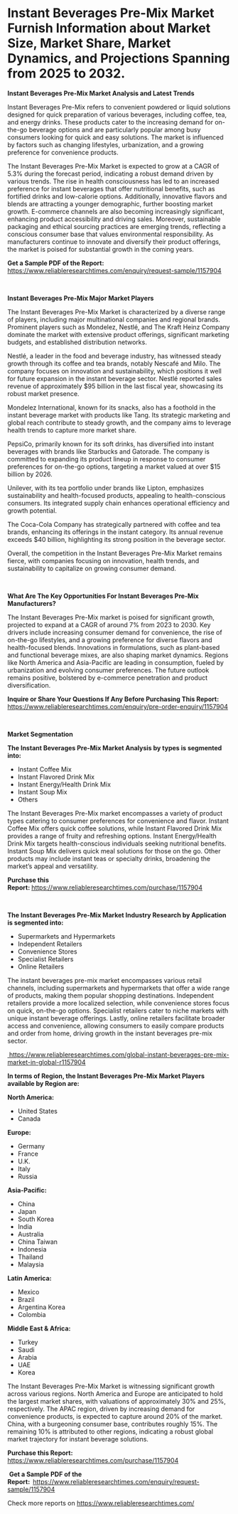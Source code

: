 <p><h1>Instant Beverages Pre-Mix Market Furnish Information about Market Size, Market Share, Market Dynamics, and Projections Spanning from 2025 to 2032.</h1></p><p><strong>Instant Beverages Pre-Mix Market Analysis and Latest Trends</strong></p>
<p><p>Instant Beverages Pre-Mix refers to convenient powdered or liquid solutions designed for quick preparation of various beverages, including coffee, tea, and energy drinks. These products cater to the increasing demand for on-the-go beverage options and are particularly popular among busy consumers looking for quick and easy solutions. The market is influenced by factors such as changing lifestyles, urbanization, and a growing preference for convenience products.</p><p>The Instant Beverages Pre-Mix Market is expected to grow at a CAGR of 5.3% during the forecast period, indicating a robust demand driven by various trends. The rise in health consciousness has led to an increased preference for instant beverages that offer nutritional benefits, such as fortified drinks and low-calorie options. Additionally, innovative flavors and blends are attracting a younger demographic, further boosting market growth. E-commerce channels are also becoming increasingly significant, enhancing product accessibility and driving sales. Moreover, sustainable packaging and ethical sourcing practices are emerging trends, reflecting a conscious consumer base that values environmental responsibility. As manufacturers continue to innovate and diversify their product offerings, the market is poised for substantial growth in the coming years.</p></p>
<p><strong>Get a Sample PDF of the Report:&nbsp;</strong> <a href="https://www.reliableresearchtimes.com/enquiry/request-sample/1157904?utm_campaign=2733&utm_medium=2&utm_source=Github&utm_content=ia&utm_term=28022025&utm_id=instant-beverages-pre-mix">https://www.reliableresearchtimes.com/enquiry/request-sample/1157904</a></p>
<p>&nbsp;</p>
<p><strong>Instant Beverages Pre-Mix Major Market Players</strong></p>
<p><p>The Instant Beverages Pre-Mix Market is characterized by a diverse range of players, including major multinational companies and regional brands. Prominent players such as Mondelez, Nestlé, and The Kraft Heinz Company dominate the market with extensive product offerings, significant marketing budgets, and established distribution networks.</p><p>Nestlé, a leader in the food and beverage industry, has witnessed steady growth through its coffee and tea brands, notably Nescafé and Milo. The company focuses on innovation and sustainability, which positions it well for future expansion in the instant beverage sector. Nestlé reported sales revenue of approximately $95 billion in the last fiscal year, showcasing its robust market presence.</p><p>Mondelez International, known for its snacks, also has a foothold in the instant beverage market with products like Tang. Its strategic marketing and global reach contribute to steady growth, and the company aims to leverage health trends to capture more market share.</p><p>PepsiCo, primarily known for its soft drinks, has diversified into instant beverages with brands like Starbucks and Gatorade. The company is committed to expanding its product lineup in response to consumer preferences for on-the-go options, targeting a market valued at over $15 billion by 2026.</p><p>Unilever, with its tea portfolio under brands like Lipton, emphasizes sustainability and health-focused products, appealing to health-conscious consumers. Its integrated supply chain enhances operational efficiency and growth potential.</p><p>The Coca-Cola Company has strategically partnered with coffee and tea brands, enhancing its offerings in the instant category. Its annual revenue exceeds $40 billion, highlighting its strong position in the beverage sector.</p><p>Overall, the competition in the Instant Beverages Pre-Mix Market remains fierce, with companies focusing on innovation, health trends, and sustainability to capitalize on growing consumer demand.</p></p>
<p>&nbsp;</p>
<p><strong>What Are The Key Opportunities For Instant Beverages Pre-Mix Manufacturers?</strong></p>
<p><p>The Instant Beverages Pre-Mix market is poised for significant growth, projected to expand at a CAGR of around 7% from 2023 to 2030. Key drivers include increasing consumer demand for convenience, the rise of on-the-go lifestyles, and a growing preference for diverse flavors and health-focused blends. Innovations in formulations, such as plant-based and functional beverage mixes, are also shaping market dynamics. Regions like North America and Asia-Pacific are leading in consumption, fueled by urbanization and evolving consumer preferences. The future outlook remains positive, bolstered by e-commerce penetration and product diversification.</p></p>
<p><strong>Inquire or Share Your Questions If Any Before Purchasing This Report:</strong> <a href="https://www.reliableresearchtimes.com/enquiry/pre-order-enquiry/1157904?utm_campaign=2733&utm_medium=2&utm_source=Github&utm_content=ia&utm_term=28022025&utm_id=instant-beverages-pre-mix">https://www.reliableresearchtimes.com/enquiry/pre-order-enquiry/1157904</a></p>
<p>&nbsp;</p>
<p><strong>Market Segmentation</strong></p>
<p><strong>The Instant Beverages Pre-Mix Market Analysis by types is segmented into:</strong></p>
<p><ul><li>Instant Coffee Mix</li><li>Instant Flavored Drink Mix</li><li>Instant Energy/Health Drink Mix</li><li>Instant Soup Mix</li><li>Others</li></ul></p>
<p><p>The Instant Beverages Pre-Mix market encompasses a variety of product types catering to consumer preferences for convenience and flavor. Instant Coffee Mix offers quick coffee solutions, while Instant Flavored Drink Mix provides a range of fruity and refreshing options. Instant Energy/Health Drink Mix targets health-conscious individuals seeking nutritional benefits. Instant Soup Mix delivers quick meal solutions for those on the go. Other products may include instant teas or specialty drinks, broadening the market’s appeal and versatility.</p></p>
<p><strong>Purchase this Report:&nbsp;</strong><a href="https://www.reliableresearchtimes.com/purchase/1157904?utm_campaign=2733&utm_medium=2&utm_source=Github&utm_content=ia&utm_term=28022025&utm_id=instant-beverages-pre-mix">https://www.reliableresearchtimes.com/purchase/1157904</a></p>
<p>&nbsp;</p>
<p><strong>The Instant Beverages Pre-Mix Market Industry Research by Application is segmented into:</strong></p>
<p><ul><li>Supermarkets and Hypermarkets</li><li>Independent Retailers</li><li>Convenience Stores</li><li>Specialist Retailers</li><li>Online Retailers</li></ul></p>
<p><p>The instant beverages pre-mix market encompasses various retail channels, including supermarkets and hypermarkets that offer a wide range of products, making them popular shopping destinations. Independent retailers provide a more localized selection, while convenience stores focus on quick, on-the-go options. Specialist retailers cater to niche markets with unique instant beverage offerings. Lastly, online retailers facilitate broader access and convenience, allowing consumers to easily compare products and order from home, driving growth in the instant beverages pre-mix sector.</p></p>
<p><a href="https://www.reliableresearchtimes.com/global-instant-beverages-pre-mix-market-in-global-r1157904?utm_campaign=2733&utm_medium=2&utm_source=Github&utm_content=ia&utm_term=28022025&utm_id=instant-beverages-pre-mix">&nbsp;https://www.reliableresearchtimes.com/global-instant-beverages-pre-mix-market-in-global-r1157904</a></p>
<p><strong>In terms of Region, the Instant Beverages Pre-Mix Market Players available by Region are:</strong></p>
<p>
    <p> <strong> North America: </strong>
        <ul>
            <li>United States</li>
            <li>Canada</li>
        </ul>
        </p> 
    <p> <strong> Europe: </strong>
        <ul>
            <li>Germany</li>
            <li>France</li>
            <li>U.K.</li>
            <li>Italy</li>
            <li>Russia</li>
        </ul>
        </p> 
    <p> <strong> Asia-Pacific: </strong>
        <ul>
            <li>China</li>
            <li>Japan</li>
            <li>South Korea</li>
            <li>India</li>
            <li>Australia</li>
            <li>China Taiwan</li>
            <li>Indonesia</li>
            <li>Thailand</li>
            <li>Malaysia</li>
        </ul>
        </p> 
    <p> <strong> Latin America: </strong>
        <ul>
            <li>Mexico</li>
            <li>Brazil</li>
            <li>Argentina Korea</li>
            <li>Colombia</li>
        </ul>
        </p> 
    <p> <strong> Middle East & Africa: </strong>
        <ul>
            <li>Turkey</li>
            <li>Saudi</li>
            <li>Arabia</li>
            <li>UAE</li>
            <li>Korea</li>
        </ul>
    </p>
    </p>
<p><p>The Instant Beverages Pre-Mix Market is witnessing significant growth across various regions. North America and Europe are anticipated to hold the largest market shares, with valuations of approximately 30% and 25%, respectively. The APAC region, driven by increasing demand for convenience products, is expected to capture around 20% of the market. China, with a burgeoning consumer base, contributes roughly 15%. The remaining 10% is attributed to other regions, indicating a robust global market trajectory for instant beverage solutions.</p></p>
<p><strong>Purchase this Report: </strong><a href="https://www.reliableresearchtimes.com/purchase/1157904?utm_campaign=2733&utm_medium=2&utm_source=Github&utm_content=ia&utm_term=28022025&utm_id=instant-beverages-pre-mix">https://www.reliableresearchtimes.com/purchase/1157904</a></p>
<p>&nbsp;<strong>Get a Sample PDF of the Report:&nbsp;&nbsp;</strong><a href="https://www.reliableresearchtimes.com/enquiry/request-sample/1157904?utm_campaign=2733&utm_medium=2&utm_source=Github&utm_content=ia&utm_term=28022025&utm_id=instant-beverages-pre-mix">https://www.reliableresearchtimes.com/enquiry/request-sample/1157904</a></p>
<p><strong></strong></p>
<p>Check more reports on <a href="https://www.reliableresearchtimes.com/?utm_campaign=2733&utm_medium=2&utm_source=Github&utm_content=ia&utm_term=28022025&utm_id=instant-beverages-pre-mix">https://www.reliableresearchtimes.com/</a></p>